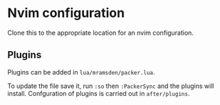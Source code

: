 # Nvim configuration

Clone this to the appropriate location for an nvim configuration.

## Plugins

Plugins can be added in `lua/mramsden/packer.lua`.

To update the file save it, run `:so` then `:PackerSync` and the plugins will install. Confguration of plugins is carried out in `after/plugins`.
